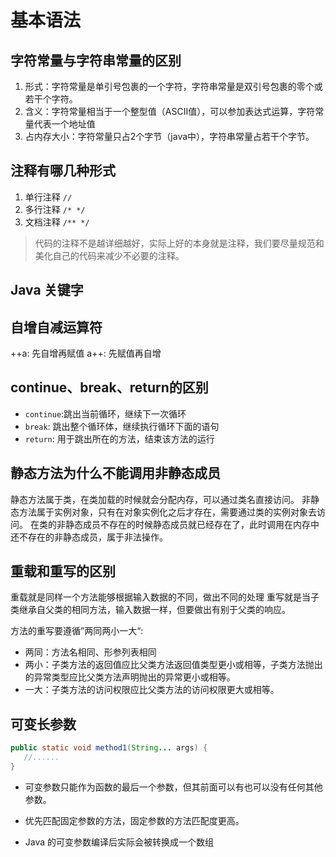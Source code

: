 # 基本语法

## 字符常量与字符串常量的区别

1. 形式：字符常量是单引号包裹的一个字符，字符串常量是双引号包裹的零个或若干个字符。
2. 含义：字符常量相当于一个整型值（ASCII值），可以参加表达式运算，字符常量代表一个地址值
3. 占内存大小：字符常量只占2个字节（java中），字符串常量占若干个字节。

## 注释有哪几种形式

1. 单行注释 `//`
2. 多行注释 `/* */`
3. 文档注释 `/** */`

> 代码的注释不是越详细越好，实际上好的本身就是注释，我们要尽量规范和美化自己的代码来减少不必要的注释。

## Java 关键字

## 自增自减运算符

++a: 先自增再赋值
a++: 先赋值再自增

## continue、break、return的区别
* `continue`:跳出当前循环，继续下一次循环
* `break`: 跳出整个循环体，继续执行循环下面的语句
* `return`: 用于跳出所在的方法，结束该方法的运行

## 静态方法为什么不能调用非静态成员
静态方法属于类，在类加载的时候就会分配内存，可以通过类名直接访问。
非静态方法属于实例对象，只有在对象实例化之后才存在，需要通过类的实例对象去访问。
在类的非静态成员不存在的时候静态成员就已经存在了，此时调用在内存中还不存在的非静态成员，属于非法操作。

## 重载和重写的区别

重载就是同样一个方法能够根据输入数据的不同，做出不同的处理
重写就是当子类继承自父类的相同方法，输入数据一样，但要做出有别于父类的响应。

方法的重写要遵循”两同两小一大“:
* 两同：方法名相同、形参列表相同
* 两小：子类方法的返回值应比父类方法返回值类型更小或相等，子类方法抛出的异常类型应比父类方法声明抛出的异常更小或相等。
* 一大：子类方法的访问权限应比父类方法的访问权限更大或相等。

## 可变长参数

```java
public static void method1(String... args) {
   //......
}
```
* 可变参数只能作为函数的最后一个参数，但其前面可以有也可以没有任何其他参数。

* 优先匹配固定参数的方法，固定参数的方法匹配度更高。

* Java 的可变参数编译后实际会被转换成一个数组


